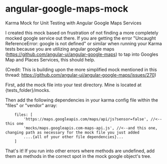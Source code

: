 # angular-google-maps-mock
Karma Mock for Unit Testing with Angular Google Maps Services

I created this mock based on frustration of not finding a more completely mocked google service out there.  If you are getting the error "Uncaught ReferenceError: google is not defined" or similar when running your Karma tests because you are utilizing angular google maps (https://github.com/angular-ui/angular-google-maps) to tap into Googles Map and Places Services, this should help.

(Credit: This is building upon the more simplified mock mentioned in this thread: https://github.com/angular-ui/angular-google-maps/issues/270)

First, add the mock file into your test directory.  Mine is located at {tests_folder}/mocks.

Then add the following dependencies in your karma config file within the "files" or "vendor" array:
```
    files: [
        'https://maps.googleapis.com/maps/api/js?sensor=false', //<--this one
        'mocks/maps.googleapis.com-maps-api.js', //<--and this one, changing path as necessary for the mock file you just added
        ....{all of your other file dependencies}...
    ]
```

That's it!  If you run into other errors where methods are undefined, add them as methods in the correct spot in the mock google object's tree.
